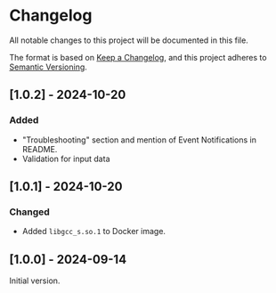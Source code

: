 # Changelog
All notable changes to this project will be documented in this file.

The format is based on [Keep a Changelog](https://keepachangelog.com/en/1.0.0/),
and this project adheres to [Semantic Versioning](https://semver.org/spec/v2.0.0.html).

## [1.0.2] - 2024-10-20

### Added

* "Troubleshooting" section and mention of Event Notifications in README.
* Validation for input data

## [1.0.1] - 2024-10-20

### Changed

* Added `libgcc_s.so.1` to Docker image.

## [1.0.0] - 2024-09-14

Initial version.
